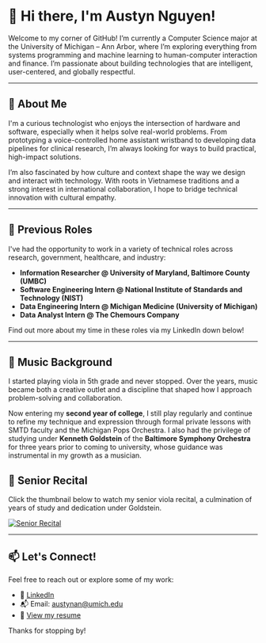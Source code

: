 # 👋 Hi there, I'm Austyn Nguyen!

Welcome to my corner of GitHub! I’m currently a Computer Science major at the University of Michigan – Ann Arbor, where I’m exploring everything from systems programming and machine learning to human-computer interaction and finance. I’m passionate about building technologies that are intelligent, user-centered, and globally respectful.

---

## 📘 About Me

I'm a curious technologist who enjoys the intersection of hardware and software, especially when it helps solve real-world problems. From prototyping a voice-controlled home assistant wristband to developing data pipelines for clinical research, I’m always looking for ways to build practical, high-impact solutions.

I’m also fascinated by how culture and context shape the way we design and interact with technology. With roots in Vietnamese traditions and a strong interest in international collaboration, I hope to bridge technical innovation with cultural empathy.

---

## 💼 Previous Roles

I've had the opportunity to work in a variety of technical roles across research, government, healthcare, and industry:

- **Information Researcher @ University of Maryland, Baltimore County (UMBC)** 
- **Software Engineering Intern @ National Institute of Standards and Technology (NIST)**  
- **Data Engineering Intern @ Michigan Medicine (University of Michigan)**  
- **Data Analyst Intern @ The Chemours Company**

Find out more about my time in these roles via my LinkedIn down below!

---

## 🎻 Music Background

I started playing viola in 5th grade and never stopped. Over the years, music became both a creative outlet and a discipline that shaped how I approach problem-solving and collaboration.

Now entering my **second year of college**, I still play regularly and continue to refine my technique and expression through formal private lessons with SMTD faculty and the Michigan Pops Orchestra. I also had the privilege of studying under **Kenneth Goldstein** of the **Baltimore Symphony Orchestra** for three years prior to coming to university, whose guidance was instrumental in my growth as a musician.

## 🎻 Senior Recital

Click the thumbnail below to watch my senior viola recital, a culmination of years of study and dedication under Goldstein.

[![Senior Recital](https://img.youtube.com/vi/F4PH74bNHCI/maxresdefault.jpg)](https://www.youtube.com/watch?v=F4PH74bNHCI)

---

## 📫 Let's Connect!

Feel free to reach out or explore some of my work:

- 💼 [LinkedIn](https://www.linkedin.com/in/austyn-an-nguyen)
- 📬 Email: austynan@umich.edu
- 📄 [View my resume](Resume/resume.pdf)


Thanks for stopping by!
